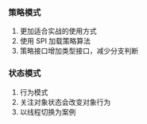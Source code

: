 
### 策略模式
1. 更加适合实战的使用方式
2. 使用 SPI 加载策略算法
3. 策略接口增加类型接口，减少分支判断

### 状态模式
1. 行为模式
2. 关注对象状态会改变对象行为
3. 以线程切换为案例
